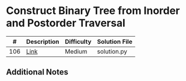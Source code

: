 # Construct Binary Tree from Inorder and Postorder Traversal
|#|Description|Difficulty|Solution File|
|-|-|-|-|
|106|[Link](https://leetcode.com/problems/construct-binary-tree-from-inorder-and-postorder-traversal/)|Medium|solution.py|

## Additional Notes
